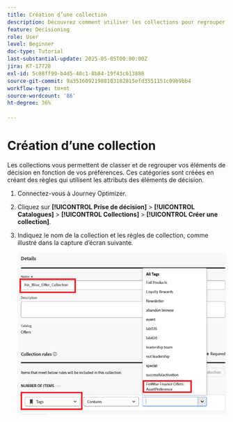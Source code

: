 ```yaml
---
title: Création d’une collection
description: Découvrez comment utiliser les collections pour regrouper les éléments d’offre associés dans la prise de décision. Les collections facilitent la gestion et l’organisation du contenu autour d’un thème, d’une audience ou d’un objectif de campagne spécifique.
feature: Decisioning
role: User
level: Beginner
doc-type: Tutorial
last-substantial-update: 2025-05-05T00:00:00Z
jira: KT-17728
exl-id: 5c08ff99-b4d5-48c1-8b84-19f43c613880
source-git-commit: 9a35160921988103182815efd3551151c09b9bb4
workflow-type: tm+mt
source-wordcount: '86'
ht-degree: 36%

---
```


# Création d’une collection

Les collections vous permettent de classer et de regrouper vos éléments de décision en fonction de vos préférences. Ces catégories sont créées en créant des règles qui utilisent les attributs des éléments de décision.

1. Connectez-vous à Journey Optimizer.
1. Cliquez sur **[!UICONTROL Prise de décision]** > **[!UICONTROL Catalogues]** > **[!UICONTROL Collections]** > **[!UICONTROL Créer une collection]**.
1. Indiquez le nom de la collection et les règles de collection, comme illustré dans la capture d’écran suivante.

   ![create-collection](assets/fin-wise-collection.png)
